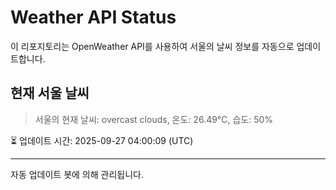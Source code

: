 
# Weather API Status

이 리포지토리는 OpenWeather API를 사용하여 서울의 날씨 정보를 자동으로 업데이트합니다.

## 현재 서울 날씨
> 서울의 현재 날씨: overcast clouds, 온도: 26.49°C, 습도: 50%

⏳ 업데이트 시간: 2025-09-27 04:00:09 (UTC)

---
자동 업데이트 봇에 의해 관리됩니다.
